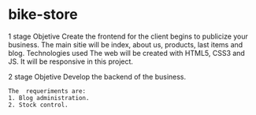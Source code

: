 # bike-store

1 stage
  Objetive
    Create the frontend for the client begins to publicize your business.
    The main sitie will be index, about us, products, last items and  blog.
  Technologies used
    The web will be created with HTML5, CSS3 and JS. It will be responsive in this  project.
  
2 stage
  Objetive
    Develop the backend of the business.
    
    The  requeriments are:
    1. Blog administration.
    2. Stock control.
